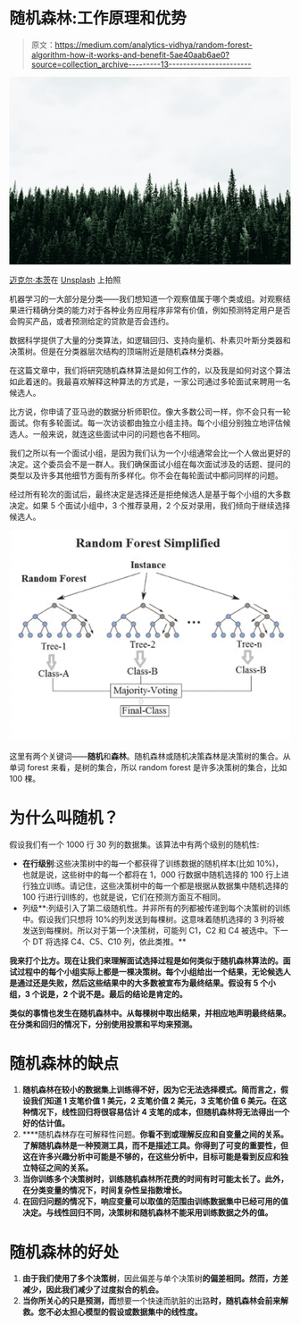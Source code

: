 # 随机森林:工作原理和优势

> 原文：<https://medium.com/analytics-vidhya/random-forest-algorithm-how-it-works-and-benefit-5ae40aab6ae0?source=collection_archive---------13----------------------->

![](img/29fbb31b8d1f31b67cec6ab4b8cbde52.png)

[迈克尔·本茨](https://unsplash.com/@michaelbenz?utm_source=medium&utm_medium=referral)在 [Unsplash](https://unsplash.com?utm_source=medium&utm_medium=referral) 上拍照

机器学习的一大部分是分类——我们想知道一个观察值属于哪个类或组。对观察结果进行精确分类的能力对于各种业务应用程序非常有价值，例如预测特定用户是否会购买产品，或者预测给定的贷款是否会违约。

数据科学提供了大量的分类算法，如逻辑回归、支持向量机、朴素贝叶斯分类器和决策树。但是在分类器层次结构的顶端附近是随机森林分类器。

在这篇文章中，我们将研究随机森林算法是如何工作的，以及我是如何对这个算法如此着迷的。我最喜欢解释这种算法的方式是，一家公司通过多轮面试来聘用一名候选人。

比方说，你申请了亚马逊的数据分析师职位。像大多数公司一样，你不会只有一轮面试。你有多轮面试。每一次访谈都由独立小组主持。每个小组分别独立地评估候选人。一般来说，就连这些面试中问的问题也各不相同。

我们之所以有一个面试小组，是因为我们认为一个小组通常会比一个人做出更好的决定。这个委员会不是一群人。我们确保面试小组在每次面试涉及的话题、提问的类型以及许多其他细节方面有所多样化。你不会在每轮面试中都问同样的问题。

经过所有轮次的面试后，最终决定是选择还是拒绝候选人是基于每个小组的大多数决定。如果 5 个面试小组中，3 个推荐录用，2 个反对录用，我们倾向于继续选择候选人。

![](img/967633e86aaa08e59de2436f17ac00a6.png)

这里有两个关键词——**随机**和**森林**。随机森林或随机决策森林是决策树的集合。从单词 forest 来看，是树的集合，所以 random forest 是许多决策树的集合，比如 100 棵。

# **为什么叫随机？**

假设我们有一个 1000 行 30 列的数据集。该算法中有两个级别的随机性:

*   **在行级别**:这些决策树中的每一个都获得了训练数据的随机样本(比如 10%)，也就是说，这些树中的每一个都将在 1，000 行数据中随机选择的 100 行上进行独立训练。请记住，这些决策树中的每一个都是根据从数据集中随机选择的 100 行进行训练的，也就是说，它们在预测方面互不相同。
*   列级**:列级引入了第二级随机性。并非所有的列都被传递到每个决策树的训练中。假设我们只想将 10%的列发送到每棵树。这意味着随机选择的 3 列将被发送到每棵树。所以对于第一个决策树，可能列 C1，C2 和 C4 被选中。下一个 DT 将选择 C4、C5、C10 列，依此类推。**

**我来打个比方。现在让我们来理解面试选择过程是如何类似于随机森林算法的。面试过程中的每个小组实际上都是一棵决策树。每个小组给出一个结果，无论候选人是通过还是失败，然后这些结果中的大多数被宣布为最终结果。假设有 5 个小组，3 个说是，2 个说不是。最后的结论是肯定的。**

**类似的事情也发生在随机森林中。从每棵树中取出结果，并相应地声明最终结果。在分类和回归的情况下，分别使用投票和平均来预测。**

# **随机森林的缺点**

1.  ****随机森林在较小的数据集上训练得不好**，因为它无法选择模式。简而言之，假设我们知道 1 支笔价值 1 美元，2 支笔价值 2 美元，3 支笔价值 6 美元。在这种情况下，线性回归将很容易估计 4 支笔的成本，但随机森林将无法得出一个好的估计值。**
2.  ****随机森林存在可解释性问题。**你看不到或理解反应和自变量之间的关系。了解随机森林是一种预测工具，而不是描述工具。你得到了可变的重要性，但这在许多兴趣分析中可能是不够的，在这些分析中，目标可能是看到反应和独立特征之间的关系。**
3.  **当你训练多个决策树时，训练随机森林所花费的时间有时可能太长了。此外，在分类变量的情况下，时间复杂性呈指数增长。**
4.  **在回归问题的情况下，**响应变量可以取值的范围**由训练数据集中已经可用的值决定。与线性回归不同，决策树和随机森林不能采用训练数据之外的值。**

# **随机森林的好处**

1.  **由于我们使用了多个决策树**，因此偏差与单个决策树**的偏差相同。然而，方差减少，因此我们减少了过度拟合的机会。**
2.  **当你所关心的只是预测，而**想要一个快速而肮脏的出路**时，随机森林会前来解救。您不必太担心模型的假设或数据集中的线性度。**